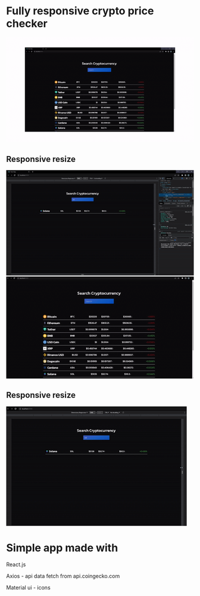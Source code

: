 # Fully responsive crypto price checker

![](https://github.com/stefandrazicstefan/Crypto_Price_Checker/blob/master/ezgif.com-gif-maker.gif)

## Responsive resize

![](https://github.com/stefandrazicstefan/Crypto_Price_Checker/blob/master/phone-gif.gif)
![](https://github.com/stefandrazicstefan/Crypto_Price_Checker/blob/master/pc.gif)

## Responsive resize

![](https://github.com/stefandrazicstefan/Crypto_Price_Checker/blob/master/phone.gif)

# Simple app made with

React.js

Axios - api data fetch from api.coingecko.com

Material ui - icons
